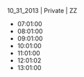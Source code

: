 10_31_2013 | Private | ZZ 
* 07:01:00
* 08:01:00
* 09:01:00
* 10:01:00
* 11:01:00
* 12:01:02
* 13:01:00
